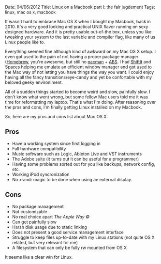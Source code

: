 Date: 04/06/2012
Title: Linux on a Macbook part I: the fair jugdement
Tags: linux, mac os x, macbook

It wasn't hard to embrace Mac OS X when I bought my Macbook, back in 2010.
It's a very good looking and practical UNIX flavor running on sexy designed hardware.
And it is pretty usable out-of-the box, unless you like tweaking your system to the last 
variable and compiler flag, like many of us Linux people like to.

Everything seemed fine although kind of awkward on my Mac OS X setup. I even got used to the
pain of not having a proper package manager ([Homebrew](https://github.com/mxcl/homebrew), 
you're awesome, but still no [pacman](https://wiki.archlinux.org/index.php/Pacman) + 
[ABS](https://wiki.archlinux.org/index.php/Arch_Build_System).
I had [ShiftIt](https://github.com/fikovnik/ShiftIt) and Spaces helping me emulate an efficient
window manager and got used to the Mac way of not letting you have things the way you want. 
I could enjoy having all the fancy transitions/eye-candy and yet be confortable with my beloved 
geeky environiment.

All of a sudden things started to become weird and slow, painfully slow. I don't know what went
wrong, but some fellow Mac users told me it was time for reformatting my laptop. That's what I'm
doing. After reasoning over the pros and cons, I'm finally getting Linux installed on my Macbook.

So, here are my pros and cons list about Mac OS X:

Pros
----
* Have a working system since first logging in
* Full hardware compatibility
* Music software such as Logic, Ableton Live and VST instruments
* The Adobe suite (it turns out it can be useful for a programmer)
* Having some problems sorted out for you like backups, network config, etc.
* Working iPod syncronization
* No xrandr magic to be done when using an external display.

Cons
----
* No package management
* Not customizable
* No real choice apart _The Apple Way ©_
* Can get painfully slow
* Harsh disk usage due to static linking
* Does not present a good service management interface
* Struggle to keep files up-to-date with my Linux stations  (not quite OS X related, but very relevant for me)
* A filesystem that can only be fully rw mounted from OS X

It seems like a clear win for Linux.
